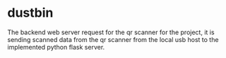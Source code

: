 # dustbin

The backend web server request for the qr scanner for the project, it is sending scanned data from the qr scanner from the local usb host to the implemented python flask server.
